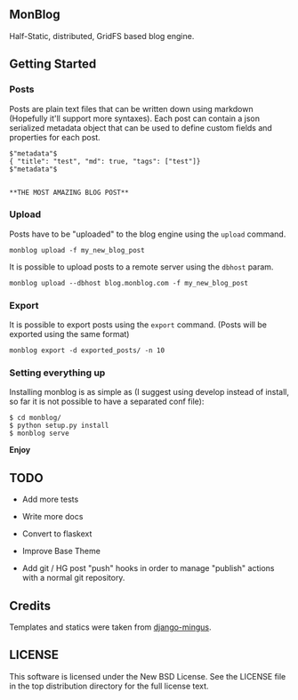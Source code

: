 MonBlog
------

Half-Static, distributed, GridFS based blog engine.

Getting Started
--------------


### Posts

Posts are plain text files that can be written down using markdown (Hopefully it'll support more syntaxes). Each post can contain a json serialized metadata object that can be used to define custom fields and properties for each post.  

	$"metadata"$
	{ "title": "test", "md": true, "tags": ["test"]}
	$"metadata"$
	
	
	**THE MOST AMAZING BLOG POST**


### Upload

Posts have to be "uploaded" to the blog engine using the `upload` command.

	monblog upload -f my_new_blog_post


It is possible to upload posts to a remote server using the `dbhost` param.


	monblog upload --dbhost blog.monblog.com -f my_new_blog_post


### Export

It is possible to export posts using the `export` command. (Posts will be exported using the same format)

	monblog export -d exported_posts/ -n 10


### Setting everything up

Installing monblog is as simple as (I suggest using develop instead of install, so far it is not possible to have a separated conf file):

	$ cd monblog/
    $ python setup.py install
    $ monblog serve

**Enjoy**

TODO
---

* Add more tests

* Write more docs

* Convert to flaskext

* Improve Base Theme

* Add git / HG post "push" hooks in order to manage "publish" actions with a normal git repository.


Credits
------

Templates and statics were taken from [django-mingus](https://github.com/montylounge/django-mingus "django-mingus").

LICENSE
------

This software is licensed under the New BSD License. See the LICENSE file in the top distribution directory for the full license text.
